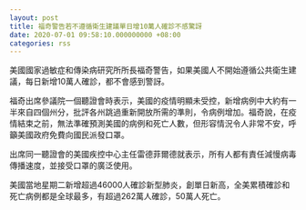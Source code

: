 ```yaml
---
layout: post
title: 福奇警告若不遵循衛生建議單日增10萬人確診不感驚訝
date: 2020-07-01 09:58:10.000000000 +08:00
categories: rss
---
```


美國國家過敏症和傳染病研究所所長福奇警告，如果美國人不開始遵循公共衛生建議，每日新增10萬人確診，都不會感到警訝。

福奇出席參議院一個聽證會時表示，美國的疫情明顯未受控，新增病例中大約有一半來自四個州分，批評各州跳過重新開放所需的準則，令病例增加。福奇說，在疫情結束之前，無法準確預測美國的病例和死亡人數，但形容情況令人非常不安，呼籲美國政府免費向國民派發口罩。

出席同一聽證會的美國疾控中心主任雷德菲爾德就表示，所有人都有責任減慢病毒傳播速度，並接受口罩的廣泛使用。

美國當地星期二新增超過46000人確診新型肺炎，創單日新高，全美累積確診和死亡病例都是全球最多，有超過262萬人確診，50萬人死亡。

